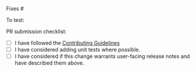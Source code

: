 Fixes #

To test:

PR submission checklist:

- [ ] I have followed the [Contributing Guidelines](https://github.com/scalefocus/virusafe-ios/blob/master/CONTRIBUTING.md)
- [ ] I have considered adding unit tests where possible.
- [ ] I have considered if this change warrants user-facing release notes and have described them above.
